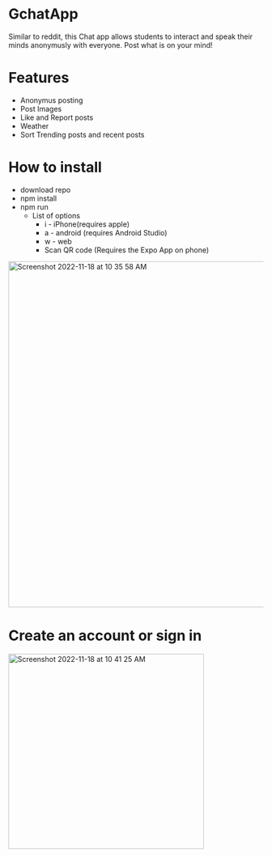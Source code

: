 # GchatApp
Similar to reddit, this Chat app allows students to interact and speak their minds anonymusly with everyone. Post what is on your mind!


# Features
- Anonymus posting
- Post Images
- Like and Report posts
- Weather
- Sort Trending posts and recent posts

# How to install
- download repo
- npm install
- npm run
  - List of options
    - i - iPhone(requires apple)
    - a - android (requires Android Studio)
    - w - web
    - Scan QR code (Requires the Expo App on phone)
<img width="684" alt="Screenshot 2022-11-18 at 10 35 58 AM" src="https://user-images.githubusercontent.com/92331762/202742988-4bb30f76-c8aa-4e64-8572-e14561d15228.png">

# Create an account or sign in

<img width="386" alt="Screenshot 2022-11-18 at 10 41 25 AM" src="https://user-images.githubusercontent.com/92331762/202743861-de5800a3-ac18-4f86-b173-cf4057d07035.png">

